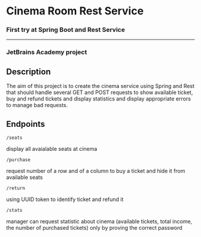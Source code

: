 # Cinema Room Rest Service

### First try at Spring Boot and Rest Service
<hr>

### JetBrains Academy project

## Description

The aim of this project is to create the cinema service using Spring and Rest that should handle several GET and POST requests to show available ticket, buy and refund tickets and display statistics and display appropriate errors to manage bad requests.

## Endpoints

<code>/seats</code>

display all avaialable seats at cinema

<code>/purchase</code>

request number of a row and of a column to buy a ticket and hide it from available seats

<code>/return</code>

using UUID token to identify ticket and refund it

<code>/stats</code>

manager can request statistic about cinema (available tickets, total income, the number of purchased tickets) only by proving the correct password
